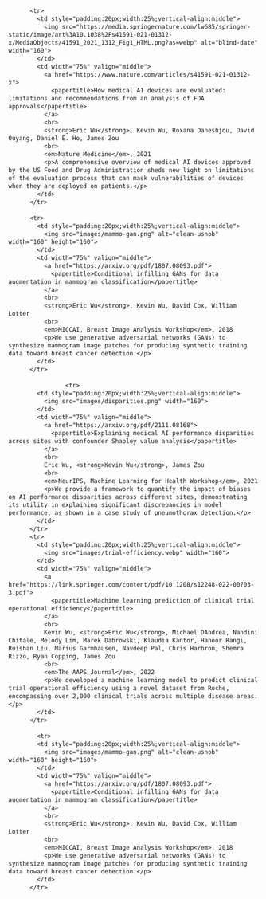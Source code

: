 
          <tr>
            <td style="padding:20px;width:25%;vertical-align:middle">
              <img src="https://media.springernature.com/lw685/springer-static/image/art%3A10.1038%2Fs41591-021-01312-x/MediaObjects/41591_2021_1312_Fig1_HTML.png?as=webp" alt="blind-date" width="160">
            </td>
            <td width="75%" valign="middle">
              <a href="https://www.nature.com/articles/s41591-021-01312-x">
                <papertitle>How medical AI devices are evaluated: limitations and recommendations from an analysis of FDA approvals</papertitle>
              </a>
              <br>
              <strong>Eric Wu</strong>, Kevin Wu, Roxana Daneshjou, David Ouyang, Daniel E. Ho, James Zou
              <br>
              <em>Nature Medicine</em>, 2021
              <p>A comprehensive overview of medical AI devices approved by the US Food and Drug Administration sheds new light on limitations of the evaluation process that can mask vulnerabilities of devices when they are deployed on patients.</p>
            </td>
          </tr>

          <tr>
            <td style="padding:20px;width:25%;vertical-align:middle">
              <img src="images/mammo-gan.png" alt="clean-usnob" width="160" height="160">
            </td>
            <td width="75%" valign="middle">
              <a href="https://arxiv.org/pdf/1807.08093.pdf">
                <papertitle>Conditional infilling GANs for data augmentation in mammogram classification</papertitle>
              </a>
              <br>
              <strong>Eric Wu</strong>, Kevin Wu, David Cox, William Lotter
              <br>
              <em>MICCAI, Breast Image Analysis Workshop</em>, 2018
              <p>We use generative adversarial networks (GANs) to synthesize mammogram image patches for producing synthetic training data toward breast cancer detection.</p>
            </td>
          </tr>

                    <tr>
            <td style="padding:20px;width:25%;vertical-align:middle">
              <img src="images/disparities.png" width="160">
            </td>
            <td width="75%" valign="middle">
              <a href="https://arxiv.org/pdf/2111.08168">
                <papertitle>Explaining medical AI performance disparities across sites with confounder Shapley value analysis</papertitle>
              </a>
              <br>
              Eric Wu, <strong>Kevin Wu</strong>, James Zou
              <br>
              <em>NeurIPS, Machine Learning for Health Workshop</em>, 2021
              <p>We provide a framework to quantify the impact of biases on AI performance disparities across different sites, demonstrating its utility in explaining significant discrepancies in model performance, as shown in a case study of pneumothorax detection.</p>
            </td>
          </tr>
          <tr>
            <td style="padding:20px;width:25%;vertical-align:middle">
              <img src="images/trial-efficiency.webp" width="160">
            </td>
            <td width="75%" valign="middle">
              <a href="https://link.springer.com/content/pdf/10.1208/s12248-022-00703-3.pdf">
                <papertitle>Machine learning prediction of clinical trial operational efficiency</papertitle>
              </a>
              <br>
              Kevin Wu, <strong>Eric Wu</strong>, Michael DAndrea, Nandini Chitale, Melody Lim, Marek Dabrowski, Klaudia Kantor, Hanoor Rangi, Ruishan Liu, Marius Garmhausen, Navdeep Pal, Chris Harbron, Shemra Rizzo, Ryan Copping, James Zou
              <br>
              <em>The AAPS Journal</em>, 2022
              <p>We developed a machine learning model to predict clinical trial operational efficiency using a novel dataset from Roche, encompassing over 2,000 clinical trials across multiple disease areas.</p>
            </td>
          </tr>

            <tr>
            <td style="padding:20px;width:25%;vertical-align:middle">
              <img src="images/mammo-gan.png" alt="clean-usnob" width="160" height="160">
            </td>
            <td width="75%" valign="middle">
              <a href="https://arxiv.org/pdf/1807.08093.pdf">
                <papertitle>Conditional infilling GANs for data augmentation in mammogram classification</papertitle>
              </a>
              <br>
              <strong>Eric Wu</strong>, Kevin Wu, David Cox, William Lotter
              <br>
              <em>MICCAI, Breast Image Analysis Workshop</em>, 2018
              <p>We use generative adversarial networks (GANs) to synthesize mammogram image patches for producing synthetic training data toward breast cancer detection.</p>
            </td>
          </tr>
